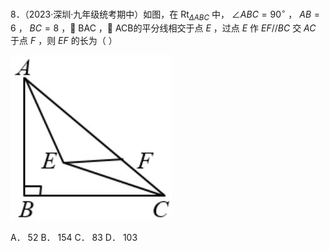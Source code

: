 8．（2023·深圳·九年级统考期中）如图，在 $\mathrm { R t } _ { \Delta A B C }$ 中， $\angle A B C = 9 0 ^ { \circ }$ ， $A B = 6$ ， $B C = 8$ ， BAC ， ACB的平分线相交于点 $E$ ，过点 $E$ 作 $E F / / B C$ 交 $A C$ 于点 $F$ ，则 $E F$ 的长为（ ）

![](<../../qs_image_DB/专题1-2_一文吃透相似三角形12个模型·共14类题型（解析版）/705981b1ac8534130f47ac3d35acc5d8870e3150798891c8bf57b56821cafa24.jpg>)

A． 52 B． 154 C． 83 D． 103
